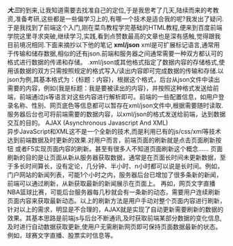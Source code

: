 ***大三***的到来,让我知道需要去找准自己的定位,于是我思考了几天,陆续而来的考教资,准备考研,这些都是一些偏学习上的,有哪一个技术是适合我的呢?我发出了疑问.于是我找到了前端这个入门,刚在菜鸟教程学完基础的HTML教程,便来到百度前端学院这里寻求突破,继续学习,实践,看到点赞数最高的文章也是深有感触,觉得跟我目前境况相同.下面来摘抄以下他的笔记
**xml/json**
   xml是可扩展标记语言,通常用于传输和储存数据,相似的还有json.前端和服务器之间通常需要一种双方都认可的格式进行数据的传递和存储。 .xml/json或其他格式指定了数据内容的存储格式,使用该数据的双方只需按照规定的格式写入/读出内容即可完成数据的传输和存储.以json为例,其基本格式为：{标题：内容}，根据这个格式，后台从json文件中读出需要的内容，例如{我是标题：我是要被读出的内容}，并按照这种格式发送给前端，前端通过js等语言对这些内容进行解析即可。前端的一些配置信息，如用户登录名称、性别、网页底色等信息都可以暂存在xml/json文件中,根据需要随时读取. 服务器后台也可将前端需要的数据内容，以xml/json的格式发送给前端，达到数据交互的目的。
AJAX  (Asynchronous Javascript And XML)  
  异步JavaScript和XML这不是一个全新的技术,而是利用已有的js/css/xml等技术达到前端数据及时更新的效果.对用户而言，前端页面的刷新就是点击页面刷新按钮 或者F5实现页面内容的刷新。甚至有很多人不知道页面刷新这个概念…… 页面刷新的目的是让页面从新从服务器获取数据，通常是在页面长时间未更新数据，至于多长时间算长，没有定论，几分钟、半小时、n小时都可以说是长时间。例如，门户网站的新闻列表，可能1个小时之内，服务器后台已增加了很多条新的新闻，前端可以通过刷新，从新获取最新的新闻展示在页面上。 再如，网页文字直播NBA篮球比赛，可能后台服务器每几秒就会有一条新的动态，需要用户连续刷新页面内容来获取最新动态。以上的刷新方法是用户手动对整个页面内容进行刷新，针对以上的需求，明显是不合理的，AJAX就是实现了自动更新需要刷新的数据的效果。其基本思路是前端js与后台不断通讯,及时获取前端某部分数据的变化信息,及时进行自动数据获取更新,使用户无需刷新网页即可保持页面数据最新的状态。例如，球赛文字直播、股票实时信息等。
